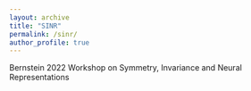 ```yaml
---
layout: archive
title: "SINR"
permalink: /sinr/
author_profile: true
---
```


Bernstein 2022 Workshop on Symmetry, Invariance and Neural Representations
